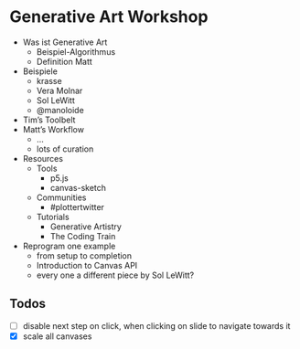 # Generative Art Workshop

- Was ist Generative Art
    - Beispiel-Algorithmus
    - Definition Matt
- Beispiele
    - krasse
    - Vera Molnar
    - Sol LeWitt
    - @manoloide
- Tim’s Toolbelt
- Matt’s Workflow
    - …
    - lots of curation
- Resources
    - Tools
        - p5.js
        - canvas-sketch
    - Communities
        - #plottertwitter
    - Tutorials
        - Generative Artistry
        - The Coding Train
- Reprogram one example
    - from setup to completion
    - Introduction to Canvas API
    - every one a different piece by Sol LeWitt?

## Todos
- [ ] disable next step on click, when clicking on slide to navigate towards it
- [x] scale all canvases